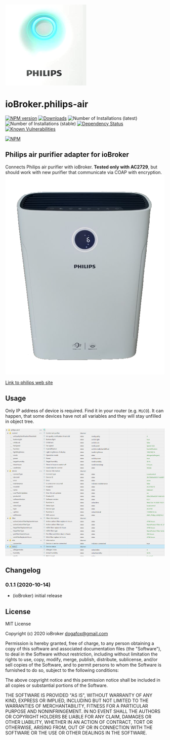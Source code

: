 ![Logo](admin/philips-air.png)
# ioBroker.philips-air

[![NPM version](http://img.shields.io/npm/v/iobroker.philips-air.svg)](https://www.npmjs.com/package/iobroker.philips-air)
[![Downloads](https://img.shields.io/npm/dm/iobroker.philips-air.svg)](https://www.npmjs.com/package/iobroker.philips-air)
![Number of Installations (latest)](http://iobroker.live/badges/philips-air-installed.svg)
![Number of Installations (stable)](http://iobroker.live/badges/philips-air-stable.svg)
[![Dependency Status](https://img.shields.io/david/iobroker-community-adapters/iobroker.philips-air.svg)](https://david-dm.org/iobroker-community-adapters/iobroker.philips-air)
[![Known Vulnerabilities](https://snyk.io/test/github/iobroker-community-adapters/ioBroker.philips-air/badge.svg)](https://snyk.io/test/github/iobroker-community-adapters/ioBroker.philips-air)

[![NPM](https://nodei.co/npm/iobroker.philips-air.png?downloads=true)](https://nodei.co/npm/iobroker.philips-air/)

## Philips air purifier adapter for ioBroker
Connects Philips air purifier with ioBroker.
**Tested only with AC2729**, but should work with new purifier that communicate via COAP with encryption.
![AC2729](img/device.png)

[Link to philips web site](https://www.philips.de/c-m-ho/luftreiniger-und-luftbefeuchter/kombi)

## Usage
Only IP address of device is required. Find it in your router (e.g. `MiCO`).
It can happen, that some devices have not all variables and they will stay unfilled in object tree.

![Objects](img/objects.png)
## Changelog

### 0.1.1 (2020-10-14)
* (ioBroker) initial release

## License
MIT License

Copyright (c) 2020 ioBroker <dogafox@gmail.com>

Permission is hereby granted, free of charge, to any person obtaining a copy
of this software and associated documentation files (the "Software"), to deal
in the Software without restriction, including without limitation the rights
to use, copy, modify, merge, publish, distribute, sublicense, and/or sell
copies of the Software, and to permit persons to whom the Software is
furnished to do so, subject to the following conditions:

The above copyright notice and this permission notice shall be included in all
copies or substantial portions of the Software.

THE SOFTWARE IS PROVIDED "AS IS", WITHOUT WARRANTY OF ANY KIND, EXPRESS OR
IMPLIED, INCLUDING BUT NOT LIMITED TO THE WARRANTIES OF MERCHANTABILITY,
FITNESS FOR A PARTICULAR PURPOSE AND NONINFRINGEMENT. IN NO EVENT SHALL THE
AUTHORS OR COPYRIGHT HOLDERS BE LIABLE FOR ANY CLAIM, DAMAGES OR OTHER
LIABILITY, WHETHER IN AN ACTION OF CONTRACT, TORT OR OTHERWISE, ARISING FROM,
OUT OF OR IN CONNECTION WITH THE SOFTWARE OR THE USE OR OTHER DEALINGS IN THE
SOFTWARE.